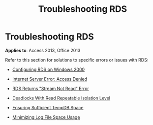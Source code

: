 ﻿---
title: Troubleshooting RDS
TOCTitle: Troubleshooting RDS
ms:assetid: c0e3243a-2e9d-33c1-b83f-c70a0836a9aa
ms:mtpsurl: https://msdn.microsoft.com/library/JJ249938(v=office.15)
ms:contentKeyID: 48547518
ms.date: 09/18/2015
mtps_version: v=office.15
---

# Troubleshooting RDS


**Applies to**: Access 2013, Office 2013

Refer to this section for solutions to specific errors or issues with RDS:

- [Configuring RDS on Windows 2000](configuring-rds-on-windows-2000.md)

- [Internet Server Error: Access Denied](internet-server-error-access-denied.md)

- [RDS Returns "Stream Not Read" Error](rds-returns-stream-not-read-error.md)

- [Deadlocks With Read Repeatable Isolation Level](deadlocks-with-read-repeatable-isolation-level.md)

- [Ensuring Sufficient TempDB Space](ensuring-sufficient-tempdb-space.md)

- [Minimizing Log File Space Usage](minimizing-log-file-space-usage.md)

